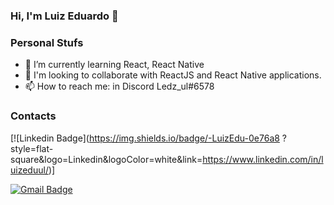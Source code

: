 ### Hi, I'm Luiz Eduardo 👋

### Personal Stufs
- 🌱 I’m currently learning React, React Native
- 👯 I'm looking to collaborate with ReactJS and React Native applications.
- 📫 How to reach me: in Discord Ledz_ul#6578

### Contacts

[![Linkedin Badge](https://img.shields.io/badge/-LuizEdu-0e76a8 ?style=flat-square&logo=Linkedin&logoColor=white&link=https://www.linkedin.com/in/luizeduul/)]

[![Gmail Badge](https://img.shields.io/badge/url?label=Gmail&logo=Gmail&style=social&url=https%3A%2F%2Fgmail.com%2Fin%2Fluizeduul)](mailto:luizeduardr@gmail.com)


